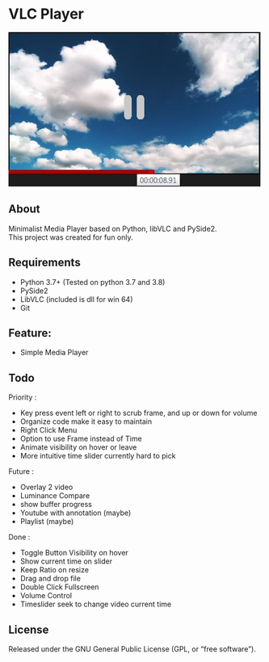 # <b>VLC Player</b>

<img src="./preview.jpg" alt="Preview"><br>

## <b>About</b>
<p>Minimalist Media Player based on Python, libVLC and PySide2. <br>
This project was created for fun only.</p>

## <b>Requirements</b>
- Python 3.7+ (Tested on python 3.7 and 3.8)
- PySide2
- LibVLC (included is dll for win 64)
- Git

## <b>Feature:</b>
- Simple Media Player


## <b>Todo</b>
Priority :
- Key press event left or right to scrub frame, and up or down for volume
- Organize code make it easy to maintain
- Right Click Menu
- Option to use Frame instead of Time
- Animate visibility on hover or leave
- More intuitive time slider currently hard to pick

Future :
- Overlay 2 video
- Luminance Compare
- show buffer progress 
- Youtube with annotation (maybe)
- Playlist (maybe)

Done :
- Toggle Button Visibility on hover
- Show current time on slider
- Keep Ratio on resize
- Drag and drop file
- Double Click Fullscreen
- Volume Control
- Timeslider seek to change video current time


## <b>License</b>

Released under the GNU General Public License (GPL, or “free software”).